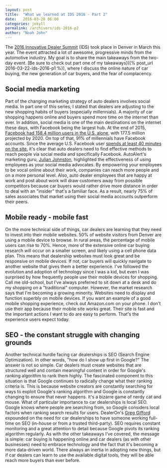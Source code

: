 ```yaml
---
layout: post
title:  "What we learned at IDS 2016 - Part 2"
date:   2016-03-28 06:00
categories: jekyll
permalink: /archivers/ids-2016-p2
author: "Noah John"
---
```


The [2016 Innovative Dealer Summit][ids] (IDS) took place in Denver in March this year. The event attracted a lot of awesome, progressive minds from the automotive industry.  My goal is to share the main takeaways from the two-day event. [Be sure to check out part one of my takeaways]({% post_url 2016-03-22-ids-2016-p1 %}), where I discuss the online nature of car buying, the new generation of car buyers, and the fear of complacency.

## Social media marketing

Part of the changing marketing strategy of auto dealers involves social media. In part one of this series, I stated that dealers are adjusting to the new shopping habits of buyers (especially millennials). A majority of car shopping happens online and buyers spend more time on the internet than ever. In addition, social media is one of the main destinations on the internet these days, with Facebook being the largest hub. At the end of 2015, [Facebook had 158.4 million users in the U.S. alone][fb-users], with 177.5 million projected by 2020. On top of that, 91% of millennials have Facebook accounts. Since the average U.S. Facebook user [spends at least 40 minutes on the site][fb-time], it's clear that auto dealers need to find effective methods to reach people via social media and specifically Facebook. AutoAlert's marketing guru, [Julian Johnston][julian], highlighted the effectiveness of using employees as your social media advocates. By empowering your employees to be vocal online about their work, companies can reach more people and on a more personal level. Also, auto dealer employees that are happy at work and post about work will draw customers away from possible competitors because car buyers would rather drive more distance in order to deal with an "insider" that's a familiar face. As a result, nearly 75% of sales associates that market using their social media accounts outperform their peers.

## Mobile ready - mobile fast

On the more technical side of things, car dealers are learning that they need to invest into their mobile websites. 50% of website visitors from Denver are using a mobile device to browse. In rural areas, the percentage of mobile users can rise to 70%. Hence, more of the extensive online car buying research will occur on a smaller screen, and likely using a cell phone data plan. This means that dealership websites must look great and be responsive on mobile devices. If not, car buyers will quickly navigate to another website that gives them a better experience. I've followed the evolution and adoption of technology since I was a kid, but even I was surprised by how frequently people use their mobile devices for shopping. Call me old-school, but I've always preferred to sit down at a desk and do my shopping on a "traditional" computer. However, the market research says that I'm becoming a growing minority. Websites need to display and function superbly on mobile devices. If you want an example of a good mobile shopping experience, check out Amazon.com on your phone. I don't use their app because their mobile site works great. Their site is fast and the important actions I want to do are easy to perform.  That's the experience users expect today.

## SEO - the constant struggle with changing grounds

Another technical hurdle facing car dealerships is SEO (Search Engine Optimization). In other words, "how do I show up first in Google?" The answer is not so simple. Car dealers must create websites that are structured well and contain meaningful content in order for Google's ranking algorithm to rank them highly. The fascinated component to this situation is that Google continues to radically change what their ranking criteria is. This is because website creators are constantly searching for ways to exploit Google's ranking algorithm and Google is constantly changing to ensure that never happens. It's a bizarre game of nerdy cat and mouse. What of particular importance to car dealerships is local SEO. Google knows where people are searching from, so Google considers local factors when ranking search results for users. DealerOn's [Greg Gifford][greg] expounded on the need for car dealerships to have someone working full-time on SEO (in-house or from a trusted third-party). SEO requires constant monitoring and a great attention to detail because Google pivots its ranking algorithm regularly. As with the other takeaways I've covered, the message is simple: car buying is happening online and car dealers (as with other businesses) need to embrace technology and the fact that it's becoming a more data-driven world. There always an inertia in adopting new things, but if car dealers can learn to use the available digital tools, they will be able reach more buyers than ever before.

[IDS]: http://www.innovativedealersummit.com
[julian]: https://twitter.com/julianjohnston
[greg]: https://twitter.com/GregGifford
[fb-users]: http://www.statista.com/statistics/408971/number-of-us-facebook-users/
[fb-time]: http://www.businessinsider.com/how-much-time-people-spend-on-facebook-per-day-2015-7



